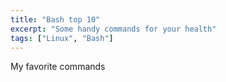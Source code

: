 ```yaml
---
title: "Bash top 10"
excerpt: "Some handy commands for your health"
tags: ["Linux", "Bash"]
---
```


My favorite commands